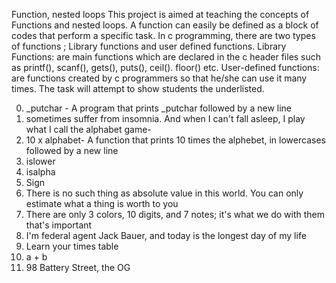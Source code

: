 Function, nested loops
This project is aimed at teaching the concepts of Functions and nested loops.  A function can easily be defined as a block of codes that perform a specific task. In c programming, there are two types of functions ; Library functions and user defined functions.
Library Functions: are main functions which are declared in the c header files such as printf(), scanf(), gets(), puts(), ceil(). floor() etc.
User-defined functions: are functions created by c programmers so that he/she can use it many times.
The task will attempt to show students the underlisted.

0. _putchar - A program that prints _putchar followed by a new line
1.  sometimes suffer from insomnia. And when I can't fall asleep, I play what I call the alphabet game- 
2. 10 x alphabet- A function that prints 10 times the alphebet, in lowercases followed by a new line
3.  islower
4. isalpha
5. Sign
6. There is no such thing as absolute value in this world. You can only estimate what a thing is worth to you 
7. There are only 3 colors, 10 digits, and 7 notes; it's what we do with them that's important
8.  I'm federal agent Jack Bauer, and today is the longest day of my life
9.  Learn your times table
10. a + b
11. 98 Battery Street, the OG

